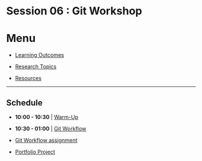 # Session 06 : Git Workshop

# Menu

- [Learning Outcomes](./learning-outcomes.md)

- [Research Topics](./research-topics.md)

- [Resources](./resources.md)

--------------------------------------------------------------------------------

## Schedule

- **10:00 - 10:30** | [Warm-Up](./puzzle.md)

- **10:30 - 01:00** | [Git Workflow](https://github.com/foundersandcoders/git-workflow-workshop-for-two)

- [Git Workflow assignment](https://github.com/foundersandcoders/git-workflow-workshop-for-two) 

- [Portfolio Project](./first-project.md)



